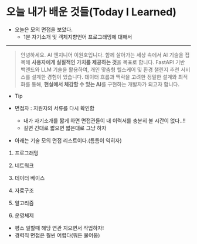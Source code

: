 # 오늘 내가 배운 것들(Today I Learned)

- 오늘은 모의 면접을 보았다.
    - 1분 자기소개 및 객체지향언어 프로그래밍에 대해서

---

> 안녕하세요. AI 엔지니어 이원호입니다. 함께 살아가는 세상 속에서 AI 기술을 접목해 **사용자에게 실질적인 가치를 제공하는 것**을 목표로 합니다. FastAPI 기반 백엔드와 LLM 기술을 활용하여, 개인 맞춤형 헬스케어 및 환경 챌린지 추천 서비스를 설계한 경험이 있습니다. 데이터 흐름과 맥락을 고려한 정밀한 설계와 최적화를 통해, **현실에서 체감할 수 있는 AI**를 구현하는 개발자가 되고자 합니다.

- Tip

- 면접자 : 지원자의 서류를 다시 확인함
    - 내가 자기소개를 짧게 하면 면접관들이 내 이력서를 충분히 볼 시간이 없다..!!
    - 길면 긴대로 짧으면 짧은대로 그냥 하자

- 아래는 기술 모의 면접 리스트이다.(틈틈이 익히자)

1. 프로그래밍 

2. 네트워크 

3. 데이터 베이스 

4. 자료구조 

5. 알고리즘 

6. 운영체제

- 평소 일할때 해당 연관 지으면서 작업하자!
- 경력직 면접은 훨씬 어렵다(뭐든 물어봄)